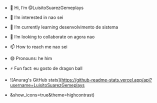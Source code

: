 - 👋 Hi, I’m @LuisitoSuarezGemeplays
- 👀 I’m interested in nao sei
- 🌱 I’m currently learning desenvolvimento de sistema
- 💞️ I’m looking to collaborate on agora nao
- 📫 How to reach me nao sei
- 😄 Pronouns: he him
- ⚡ Fun fact: eu gosto de dragon ball

- ![Anurag's GitHub stats](https://github-readme-stats.vercel.app/api?username=LuisitoSuarezGemeplays
- &show_icons=true&theme=highcontrast)



